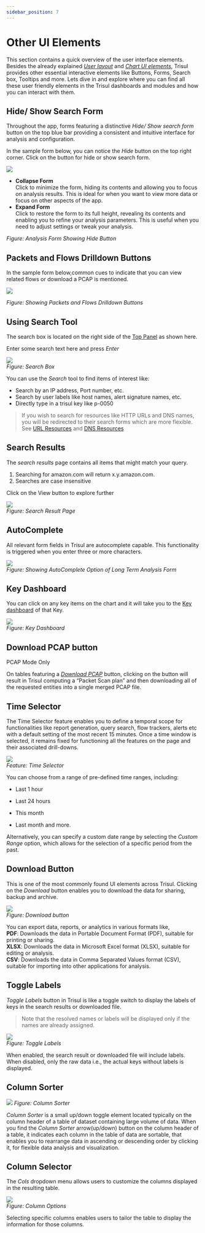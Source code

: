 ```yaml
---
sidebar_position: 7
---
```


# Other UI Elements

This section contains a quick overview of the user interface elements.
Besides the already explained [*User layout*](/docs/ug/ui/userlayout) and [*Chart UI elements*](/docs/ug/ui/charts), Trisul provides other essential interactive elements like Buttons, Forms, Search box, Tooltips and more. Lets dive in and explore where you can find all these user friendly elements in the Trisul dashboards and modules and how you can interact with them. 

## Hide/ Show Search Form

Throughout the app, forms featuring a distinctive *Hide/ Show search form* button on the top blue bar providing a consistent and intuitive interface for analysis and configuration.

In the sample form below, you can notice the *Hide* button on the top right corner. Click on the button for hide or show search form.

![](images/dashboards/hidesearchform.png)

- **Collapse Form**  
Click to minimize the form, hiding its contents and allowing you to focus on analysis results. This is ideal for when you want to view more data or focus on other aspects of the app.
- **Expand Form**  
Click to restore the form to its full height, revealing its contents and enabling you to refine your analysis parameters. This is useful when you need to adjust settings or tweak your analysis.


*Figure: Analysis Form Showing Hide Button*

## Packets and Flows Drilldown Buttons

In the sample form below,common cues to indicate that you can view
related flows or download a PCAP is mentioned.

![](images/dashboards/packetsnflowsdrilldown.png)

*Figure: Showing Packets and Flows Drilldown Buttons*

## Using Search Tool

The search box is located on the right side of the [Top Panel](/docs/ug/ui/userlayout#top-panel-details) as shown here.

Enter some search text here and press *Enter*

![](images/dashboards/searchbar.png)  
*Figure: Search Box*  

You can use the *Search* tool to find items of interest like:

- Search by an IP address, Port number, etc.
- Search by user labels like host names, alert signature names, etc.
- Directly type in a trisul key like p-0050

> If you wish to search for resources like HTTP URLs and DNS
> names, you will be redirected to their search forms which are more
> flexible. See [URL Resources](/docs/ug/resources/url) and [DNS Resources](/docs/ug/resources/dns)

## Search Results

The *search results* page contains all items that might match your
query.

1. Searching for amazon.com will return x.y.amazon.com.
2. Searches are case insensitive

Click on the View button to explore further

![](images/dashboards/searchresult.png)  
*Figure: Search Result Page*

## AutoComplete

All relevant form fields in Trisul are autocomplete capable. This
functionality is triggered when you enter three or more characters.

![](images/dashboards/autocomplete.png)  
*Figure: Showing AutoComplete Option of Long Term Analysis Form*


## Key Dashboard

You can click on any key items on the chart and it will take you to the [Key dashboard](/docs/ug/ui/key_dashboard) of that Key.

![](images/keydashboard1.png)  
*Figure: Key Dashboard*


## Download PCAP button
<span class="badge badge--primary">PCAP Mode Only</span>

On tables featuring a [*Download PCAP*](/docs/ug/caps/methods#download-pcap) button, clicking on the button
will result in Trisul computing a “Packet Scan plan” and then
downloading all of the requested entities into a single merged PCAP
file.

## Time Selector
The Time Selector feature enables you to define a temporal scope for functionalities like report generation, query search, flow trackers, alerts etc with a default setting of the most recent 15 minutes. Once a time window is selected, it remains fixed for functioning all the features on the page and their associated drill-downs. 

![](images/timeselector.png)  
*Feature: Time Selector*

You can choose from a range of pre-defined time ranges, including:

- Last 1 hour

- Last 24 hours

- This month

- Last month and more.

Alternatively, you can specify a custom date range by selecting the *Custom Range* option, which allows for the selection of a specific period from the past.



## Download Button

This is one of the most commonly found UI elements across Trisul. Clicking on the *Download* button enables you to download the data for sharing, backup and archive.

![](images/downloadbutton.png)  
*Figure: Download button*

You can export data, reports, or analytics in various formats like,  
**PDF**: Downloads the data in Portable Document Format (PDF), suitable for printing or sharing.  
**XLSX**: Downloads the data in Microsoft Excel format (XLSX), suitable for editing or analysis.  
**CSV**: Downloads the data in Comma Separated Values format (CSV), suitable for importing into other applications for analysis.  

## Toggle Labels


*Toggle Labels* button in Trisul is like a toggle switch to display the labels of keys in the search results or downloaded file.
>Note that the resolved names or labels will be displayed only if the names are already assigned.

![](images/togglelabels.png)  
*Figure: Toggle Labels*

When enabled, the search result or downloaded file will include labels. When disabled, only the raw data i.e., the actual keys without labels is displayed.

## Column Sorter

![](images/columnsorter.png)
*Figure: Column Sorter*

*Column Sorter* is a small up/down toggle element located typically on the column header of a table of dataset containing large volume of data. When you find the *Column Sorter* arrow(up/down) button on the column header of a table, it indicates each column in the table of data are sortable, that enables you to rearrange data in ascending or descending order by clicking it, for flexible data analysis and visualization.

## Column Selector

The *Cols* dropdown menu allows users to customize the columns displayed in the resulting table.

![](images/cols_routertable.png)  
*Figure: Column Options*

Selecting specific columns enables users to tailor the table to display the information for those columns.